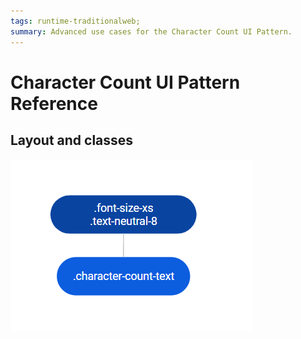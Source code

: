 ```yaml
---
tags: runtime-traditionalweb; 
summary: Advanced use cases for the Character Count UI Pattern.
---
```


# Character Count UI Pattern Reference

## Layout and classes

![](<images/charactercount-image-2.png>)
